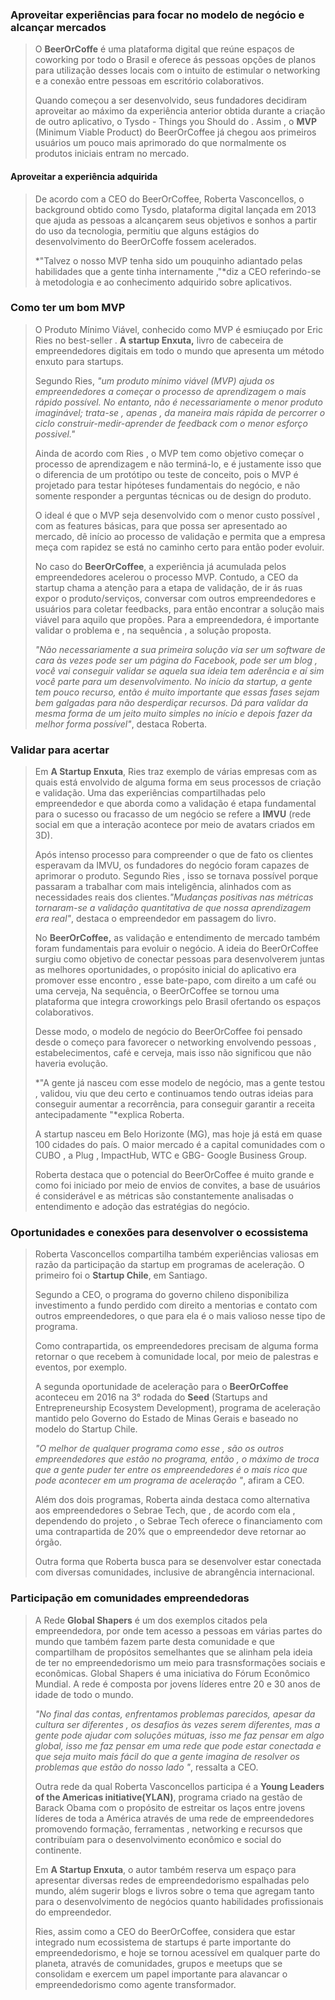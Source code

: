 ### **Aproveitar experiências para focar no modelo de negócio e alcançar mercados**

> O **BeerOrCoffe** é uma plataforma digital que reúne espaços de coworking por todo o Brasil e oferece ás pessoas opções de planos para utilização desses locais com o intuito de estimular o networking e a conexão entre pessoas em escritório colaborativos.
>
> Quando começou a ser desenvolvido, seus fundadores decidiram aproveitar ao máximo da experiência anterior obtida durante a criação de outro aplicativo, o Tysdo - Things you Should do . Assim , o **MVP** (Minimum Viable Product) do BeerOrCoffee já chegou aos primeiros usuários um pouco mais aprimorado do que normalmente os produtos iniciais entram no mercado.

#### **Aproveitar a experiência adquirida**

> De acordo com a CEO do BeerOrCoffee, Roberta Vasconcellos, o background obtido como Tysdo, plataforma digital lançada em 2013 que ajuda as pessoas a alcançarem seus objetivos e sonhos a partir do uso da tecnologia, permitiu que alguns estágios do desenvolvimento do BeerOrCoffe fossem acelerados.
>
> *"Talvez o nosso MVP tenha sido um pouquinho adiantado pelas habilidades que a gente tinha internamente ,"*diz a CEO  referindo-se à metodologia e ao conhecimento adquirido sobre aplicativos.

### **Como ter um bom MVP** 

> O Produto Mínimo Viável, conhecido como MVP é esmiuçado por Eric Ries no best-seller . **A startup Enxuta,** livro de cabeceira de empreendedores digitais em todo o mundo que apresenta um método enxuto para startups.
>
> Segundo Ries, *"um produto mínimo viável (MVP) ajuda os empreendedores a começar o processo de aprendizagem o mais rápido possível. No entanto, não é necessariamente o menor produto imaginável; trata-se , apenas , da maneira mais rápida de percorrer o ciclo construir-medir-aprender de  feedback com o menor esforço possivel."*
>
> Ainda de acordo com Ries , o MVP tem como objetivo começar o processo de aprendizagem e não terminá-lo, e é justamente isso que o diferencia de um protótipo ou teste de conceito, pois o MVP é projetado para testar hipóteses fundamentais do negócio, e não somente responder a perguntas técnicas ou de design do produto.
>
> O ideal é que o MVP seja desenvolvido com o menor custo possível , com as features básicas, para que possa ser apresentado ao mercado, dê início ao processo de validação e permita que a empresa meça com rapidez se está no caminho certo para então poder evoluir.
>
> No caso do **BeerOrCoffee**, a experiência já acumulada pelos empreendedores acelerou o processo MVP. Contudo,  a CEO da startup chama a atenção para a etapa de validação, de ir ás ruas expor o produto/serviços, conversar com outros empreendedores e usuários para coletar feedbacks, para então encontrar a solução mais viável para aquilo que propões. Para a empreendedora, é importante validar o problema e , na sequência , a solução proposta.
>
> *"Não necessariamente a sua primeira solução via ser um software de cara às vezes pode ser um página do Facebook, pode ser um blog , você vai conseguir validar se aquela sua ideia tem aderência e aí sim você parte para um desenvolvimento. No início da startup, a gente tem pouco recurso, então é muito importante que essas fases sejam bem galgadas para não desperdiçar recursos. Dá para validar da mesma forma de um jeito muito simples no início e depois fazer da melhor forma possível"*, destaca Roberta.

### **Validar para acertar** 

> Em **A Startup Enxuta**, Ries traz exemplo de várias empresas com as quais está envolvido de alguma forma em seus processos de criação e validação. Uma das experiências compartilhadas pelo empreendedor e que aborda como a validação é etapa fundamental para o sucesso ou fracasso de um negócio se refere a  **IMVU** (rede social em que a interação acontece por meio de avatars criados em 3D).
>
> Após intenso processo para compreender o que de fato os clientes esperavam da IMVU, os fundadores do negócio foram capazes de aprimorar o produto. Segundo Ries , isso se tornava possível porque passaram a trabalhar com mais inteligência, alinhados com as necessidades reais  dos clientes.*"Mudanças positivas nas métricas tornaram-se a validação quantitativa de que nossa aprendizagem era real"*, destaca o empreendedor em passagem do livro.
>
> No **BeerOrCoffee,** as validação e entendimento de mercado também foram fundamentais para evoluir o negócio. A ideia do BeerOrCoffee surgiu como objetivo de conectar pessoas para desenvolverem juntas as melhores oportunidades, o propósito inicial do aplicativo era promover esse encontro , esse bate-papo, com direito a um café ou uma cerveja, Na sequência, o BeerOrCoffee se tornou uma plataforma que integra croworkings pelo Brasil ofertando os espaços colaborativos.
>
> Desse modo, o modelo de negócio do BeerOrCoffee foi pensado desde o começo para favorecer o networking envolvendo pessoas , estabelecimentos, café e cerveja, mais isso não significou que não haveria evolução.
>
> *"A gente já nasceu com esse modelo de negócio, mas a gente testou , validou, viu que deu certo e continuamos tendo outras ideias para conseguir aumentar a recorrência, para conseguir garantir a receita antecipadamente "*explica Roberta.  
>
> A startup nasceu em Belo Horizonte (MG), mas hoje já está em quase 100 cidades do país. O maior mercado é a capital comunidades com o CUBO , a Plug , ImpactHub, WTC e GBG- Google Business Group.
>
> Roberta destaca que o potencial do BeerOrCoffee é muito grande e como foi iniciado por meio de envios de convites, a base de usuários é considerável e as métricas são constantemente analisadas o entendimento e adoção das estratégias do negócio.

### **Oportunidades e  conexões para desenvolver o ecossistema**

> Roberta Vasconcellos compartilha também experiências valiosas em razão da participação da startup em programas de aceleração. O primeiro foi o **Startup Chile**, em Santiago.
>
> Segundo a CEO, o programa do governo chileno disponibiliza investimento a fundo perdido com direito a mentorias e contato com outros empreendedores, o que para ela é o mais valioso nesse tipo de programa.
>
> Como contrapartida, os empreendedores precisam de alguma forma retornar o que recebem à comunidade local, por meio de palestras e eventos, por exemplo.
>
> A segunda oportunidade de aceleração para o **BeerOrCoffee** aconteceu em 2016 na 3° rodada do **Seed**  (Startups and Entrepreneurship Ecosystem Development), programa de aceleração mantido pelo Governo do Estado de Minas Gerais e baseado no modelo do Startup Chile.
>
> *"O melhor de qualquer programa como esse , são os outros empreendedores que estão no programa, então , o máximo de troca que a gente puder ter entre os empreendedores é o mais rico que pode acontecer em um programa de aceleração "*, afiram a CEO.
>
> Além dos dois programas, Roberta ainda destaca como alternativa aos empreendedores o Sebrae Tech, que , de acordo com ela , dependendo do projeto , o Sebrae Tech oferece o financiamento com uma contrapartida de 20% que o empreendedor deve retornar ao órgão.
>
> Outra forma que Roberta busca para se desenvolver estar conectada com diversas comunidades, inclusive de abrangência internacional.

### **Participação em comunidades empreendedoras**

> A Rede **Global Shapers** é um dos  exemplos citados pela empreendedora, por onde tem acesso a pessoas em várias partes do mundo que também fazem parte desta comunidade e que compartilham de propósitos semelhantes que se alinham pela ideia de ter no empreendedorismo um meio para trasnsformações sociais e econômicas. Global Shapers é uma iniciativa do Fórum Econômico Mundial. A rede é composta por jovens líderes entre 20 e 30 anos de idade de todo o mundo.
>
> *"No final das contas, enfrentamos problemas parecidos, apesar da cultura ser diferentes , os desafios às vezes serem diferentes, mas a gente pode ajudar com soluções mútuas, isso me faz pensar em algo global, isso  me faz pensar em uma rede que pode estar conectada e que seja muito mais fácil do que a gente imagina de resolver os problemas que estão do nosso lado "*, ressalta a CEO.
>
> Outra rede da qual Roberta Vasconcellos participa é a **Young Leaders of the Americas initiative(YLAN)**, programa criado na gestão de Barack Obama com o propósito de estreitar os laços entre jovens líderes de toda a América através de uma rede de empreendedores promovendo formação, ferramentas , networking e recursos que contribuíam para o desenvolvimento econômico e social do continente.
>
> Em **A Startup Enxuta**, o autor também reserva um espaço para apresentar diversas redes de empreendedorismo espalhadas pelo mundo, além sugerir blogs e livros sobre o tema que agregam tanto para o desenvolvimento de negócios quanto habilidades profissionais do empreendedor.
>
> Ries, assim como a CEO do BeerOrCoffee, considera que estar integrado num ecossistema de startups é parte importante do empreendedorismo, e hoje se tornou acessível em qualquer parte do planeta, através de comunidades, grupos e meetups que se consolidam  e exercem um papel importante para alavancar o empreendedorismo como agente transformador.



